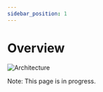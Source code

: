 ```yaml
---
sidebar_position: 1
---
```


# Overview

![Architecture](/img/arch.svg)

Note: This page is in progress.